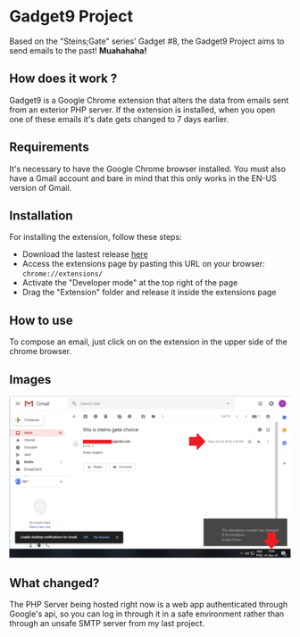 
# Gadget9 Project

Based on the "Steins;Gate" series' Gadget #8, the Gadget9 Project aims to send emails to the past!
**Muahahaha!**

## How does it work ?
Gadget9 is a Google Chrome extension that alters the data from emails sent from an exterior PHP server.
If the extension is installed, when you open one of these emails it's date gets changed to 7 days earlier.

## Requirements
It's necessary to have the Google Chrome browser installed. You must also have a Gmail account and bare in mind that this only works in the EN-US version of Gmail.

## Installation
For installing the extension, follow these steps:
* Download the lastest release [here](https://github.com/igorgum/gadget9/releases/download/v1.0/Extension.rar)
* Access the extensions page by pasting this URL on your browser: ```chrome://extensions/```
* Activate the "Developer mode" at the top right of the page
* Drag the "Extension" folder and release it inside the extensions page

## How to use
To compose an email, just click on on the extension in the upper side of the chrome browser.


## Images

![image](img/imagem.png)

## What changed?
The PHP Server being hosted right now is a web app authenticated through Google's api, so you can log in through it in a safe environment rather than through an unsafe SMTP server from my last project.
